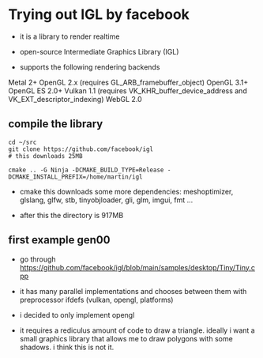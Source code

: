 # Trying out IGL by facebook

- it is a library to render realtime
- open-source Intermediate Graphics Library (IGL)

- supports the following rendering backends

Metal 2+
OpenGL 2.x (requires GL_ARB_framebuffer_object)
OpenGL 3.1+
OpenGL ES 2.0+
Vulkan 1.1 (requires VK_KHR_buffer_device_address and VK_EXT_descriptor_indexing)
WebGL 2.0


## compile the library

```
cd ~/src
git clone https://github.com/facebook/igl
# this downloads 25MB 

cmake .. -G Ninja -DCMAKE_BUILD_TYPE=Release -DCMAKE_INSTALL_PREFIX=/home/martin/igl

```
- cmake this downloads some more dependencies: meshoptimizer, glslang,
 glfw, stb, tinyobjloader, gli, glm, imgui, fmt ...

- after this the directory is 917MB


## first example gen00

- go through
  https://github.com/facebook/igl/blob/main/samples/desktop/Tiny/Tiny.cpp

-  it has many parallel implementations and chooses between them with
  preprocessor ifdefs (vulkan, opengl, platforms)

- i decided to only implement opengl

- it requires a rediculus amount of code to draw a triangle. ideally i
  want a small graphics library that allows me to draw polygons with
  some shadows. i think this is not it.
